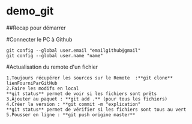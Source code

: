 # demo_git
##Recap pour démarrer

#Connecter le PC à Github
```
git config --global user.email "emailgithub@gmail"
git config --global user.name "name"
```
#Actualisation du remote d'un fichier
```
1.Toujours récupérer les sources sur le Remote  :**git clone** lienFourniParGitHub 
2.Faire les modifs en local
**git status** permet de voir si les fichiers sont prêts
3.Ajouter au paquet : **git add .** (pour tous les fichiers)
4.Créer la version : **git commit -m "explication"
**git status** permet de vérifier si les fichiers sont tous au vert
5.Pousser en ligne : **git push origine master**
```